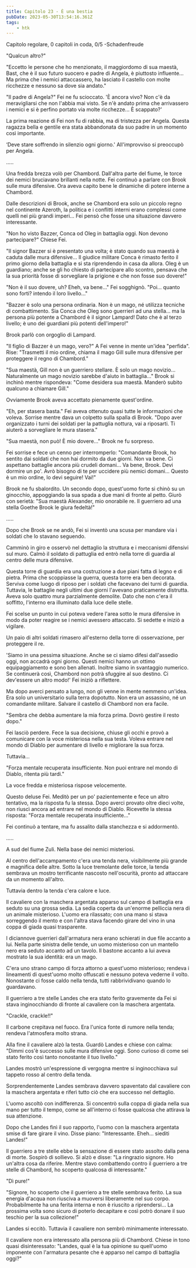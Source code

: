 ```yaml
---
title: Capitolo 23 - È una bestia
pubDate: 2023-05-30T13:54:16.361Z
tags:
    - htk
---
```



Capitolo regolare,
0 capitoli in coda, 0/5
-Schadenfreude

"Qualcun altro?"

"Eccetto le persone che ho menzionato, il maggiordomo di sua maestà, Bast, che è il suo futuro suocero e padre di Angela, è piuttosto influente... Ma prima che i nemici attaccassero, ha lasciato il castello con molte ricchezze e nessuno sa dove sia andato."

"Il padre di Angela?" Fei ne fu scioccato. 'È ancora vivo? Non c'è da meravigliarsi che non l'abbia mai visto. Se n'è andato prima che arrivassero i nemici e si è perfino portato via molte ricchezze... È scappato?'

La prima reazione di Fei non fu di rabbia, ma di tristezza per Angela. Questa ragazza bella e gentile era stata abbandonata da suo padre in un momento così importante.

‘Deve stare soffrendo in silenzio ogni giorno.' All'improvviso si preoccupò per Angela.

.....

Una fredda brezza volò per Chambord. Dall'altra parte del fiume, le torce dei nemici bruciavano brillanti nella notte. Fei continuò a parlare con Brook sulle mura difensive. Ora aveva capito bene le dinamiche di potere interne a Chambord.

Dalle descrizioni di Brook, anche se Chambord era solo un piccolo regno nel continente Azeroth, la politica e i conflitti interni erano complessi come quelli nei più grandi imperi... Fei pensò che fosse una situazione davvero interessante.

"Non ho visto Bazzer, Conca od Oleg in battaglia oggi. Non devono partecipare?" Chiese Fei.

"Il signor Bazzer si è presentato una volta; è stato quando sua maestà è caduta dalle mura difensive... Il giudice militare Conca è rimasto ferito il primo giorno della battaglia e si sta riprendendo in casa da allora. Oleg è un guardiano; anche se gli ho chiesto di partecipare allo scontro, pensava che la sua priorità fosse di sorvegliare la prigione e che non fosse suo dovere!"

"Non è il suo dovere, uh? Eheh, va bene..." Fei sogghignò. "Poi... quanto sono forti? intendo il loro livello..."

"Bazzer è solo una persona ordinaria. Non è un mago, né utilizza tecniche di combattimento. Sia Conca che Oleg sono guerrieri ad una stella... ma la persona più potente a Chambord è il signor Lampard! Dato che è al terzo livello; è uno dei guardiani più potenti dell'impero!"

Brook parlò con orgoglio di Lampard.

"Il figlio di Bazzer è un mago, vero?" A Fei venne in mente un'idea "perfida". Rise: "Trasmetti il mio ordine, chiama il mago Gill sulle mura difensive per proteggere il regno di Chambord."

"Sua maestà, Gill non è un guerriero stellare. È solo un mago novizio... Naturalmente un mago novizio sarebbe d'aiuto in battaglia..." Brook si inchinò mentre rispondeva: "Come desidera sua maestà. Manderò subito qualcuno a chiamare Gill."

Ovviamente Brook aveva accettato pienamente quest'ordine.

"Eh, per stasera basta." Fei aveva ottenuto quasi tutte le informazioni che voleva. Sorrise mentre dava un colpetto sulla spalla di Brook. "Dopo aver organizzato i turni dei soldati per la pattuglia nottura, vai a riposarti. Ti aiuterò a sorvegliare le mura stasera."

"Sua maestà, non può! È mio dovere..." Brook ne fu sorpreso.

Fei sorrise e fece un cenno per interromperlo: "Comandante Brook, ho sentito dai soldati che non hai dormito da due giorni. Non va bene. Ci aspettano battaglie ancora più crudeli domani... Va bene, Brook. Devi dormire un po'. Avrò bisogno di te per uccidere più nemici domani... Questo è un mio ordine, lo devi seguire! Vai!"

Brook ne fu sbalordito. Un secondo dopo, quest'uomo forte si chinò su un ginocchio, appoggiando la sua spada a due mani di fronte al petto. Giurò con serietà: "Sua maestà Alexander, mio onorabile re. Il guerriero ad una stella Goethe Brook le giura fedeltà!"

.....

Dopo che Brook se ne andò, Fei si inventò una scusa per mandare via i soldati che lo stavano seguendo.

Camminò in giro e osservò nel dettaglio la struttura e i meccanismi difensivi sul muro. Calmò il soldato di pattuglia ed entrò nella torre di guardia al centro delle mura difensive.

Questa torre di guardia era una costruzione a due piani fatta di legno e di pietra. Prima che scoppiasse la guerra, questa torre era ben decorata. Serviva come luogo di riposo per i soldati che facevano dei turni di guardia. Tuttavia, le battaglie negli ultimi due giorni l'avevano praticamente distrutta. Aveva solo quattro mura parzialmente demolite. Dato che non c'era il soffitto, l'interno era illuminato dalla luce delle stelle.

Fei scelse un punto in cui poteva vedere l'area sotto le mura difensive in modo da poter reagire se i nemici avessero attaccato. Si sedette e iniziò a vigilare.

Un paio di altri soldati rimasero all'esterno della torre di osservazione, per proteggere il re.

'Siamo in una pessima situazione. Anche se ci siamo difesi dall'assedio oggi, non accadrà ogni giorno. Questi nemici hanno un ottimo equipaggiamento e sono ben allenati. Inoltre siamo in svantaggio numerico. Se continuerà così, Chambord non potrà sfuggire al suo destino. Ci dev'essere un altro modo!' Fei iniziò a riflettere.

Ma dopo averci pensato a lungo, non gli venne in mente nemmeno un'idea. Era solo un universitario sulla terra dopotutto. Non era un assassino, né un comandante militare. Salvare il castello di Chambord non era facile.

"Sembra che debba aumentare la mia forza prima. Dovrò gestire il resto dopo."

Fei lasciò perdere. Fece la sua decisione, chiuse gli occhi e provò a comunicare con la voce misteriosa nella sua testa. Voleva entrare nel mondo di Diablo per aumentare di livello e migliorare la sua forza.

Tuttavia...

"Forza mentale recuperata insufficiente. Non puoi entrare nel mondo di Diablo, ritenta più tardi."

La voce fredda e misteriosa rispose velocemente.

Questo deluse Fei. Meditò per un po' pazientemente e fece un altro tentativo, ma la risposta fu la stessa. Dopo averci provato oltre dieci volte, non riuscì ancora ad entrare nel mondo di Diablo. Ricevette la stessa risposta: "Forza mentale recuperata insufficiente..."

Fei continuò a tentare, ma fu assalito dalla stanchezza e si addormentò.

.....

A sud del fiume Zuli. Nella base dei nemici misteriosi.

Al centro dell'accampamento c'era una tenda nera, visibilmente più grande e magnifica delle altre. Sotto la luce tremolante delle torce, la tenda sembrava un mostro terrificante nascosto nell'oscurità, pronto ad attaccare da un momento all'altro.

Tuttavia dentro la tenda c'era calore e luce.

Il cavaliere con la maschera argentata apparso sul campo di battaglia era seduto su una grossa sedia. La sedia coperta da un'enorme pelliccia nera di un animale misterioso. L'uomo era rilassato; con una mano si stava sorreggendo il mento e con l'altra stava facendo girare del vino in una coppa di giada quasi trasparente.

I diciannove guerrieri dall'armatura nera erano schierati in due file accanto a lui. Nella parte sinistra delle tende, un uomo misterioso con un mantello nero era seduto accanto ad un tavolo. Il bastone accanto a lui aveva mostrato la sua identità: era un mago.

C'era uno strano campo di forza attorno a quest'uomo misterioso; rendeva i lineamenti di quest'uomo molto offuscati e nessuno poteva vederne il volto. Nonostante ci fosse caldo nella tenda, tutti rabbrividivano quando lo guardavano.

Il guerriero a tre stelle Landes che era stato ferito gravemente da Fei si stava inginocchiando di fronte al cavaliere con la maschera argentata.

"Crackle, crackle!!"

Il carbone crepitava nel fuoco. Era l'unica fonte di rumore nella tenda; rendeva l'atmosfera molto strana.

Alla fine il cavaliere alzò la testa. Guardò Landes e chiese con calma: "Dimmi cos'è successo sulle mura difensive oggi. Sono curioso di come sei stato ferito così tanto nonostante il tuo livello."

Landes mostrò un'espressione di vergogna mentre si inginocchiava sul tappeto rosso al centro della tenda.

Sorprendentemente Landes sembrava davvero spaventato dal cavaliere con la maschera argentata e riferì tutto ciò che era successo nel dettaglio.

L'uomo ascoltò con indifferenza. Si concentrò sulla coppa di giada nella sua mano per tutto il tempo, come se all'interno ci fosse qualcosa che attirava la sua attenzione.

Dopo che Landes finì il suo rapporto, l'uomo con la maschera argentata smise di fare girare il vino. Disse piano: "Interessante. Eheh... siediti Landes!"

Il guerriero a tre stelle ebbe la sensazione di essere stato assolto dalla pena di morte. Sospirò di sollievo. Si alzò e disse: "La ringrazio signore. Ho un'altra cosa da riferire. Mentre stavo combattendo contro il guerriero a tre stelle di Chambord, ho scoperto qualcosa di interessante."

"Dì pure!"

"Signore, ho scoperto che il guerriero a tre stelle sembrava ferito. La sua energia d'acqua non riusciva a muoversi liberamente nel suo corpo. Probabilmente ha una ferita interna e non è riuscito a riprendersi... La prossima volta sono sicuro di poterlo decapitare e così potrò donare il suo teschio per la sua collezione!"

Landes si eccitò. Tuttavia il cavaliere non sembrò minimamente interessato.

Il cavaliere non era interessato alla persona più di Chambord. Chiese in tono quasi disinteressato: "Landes, qual è la tua opinione su quell'uomo imponente con l'armatura pesante che è apparso nel campo di battaglia oggi?"




